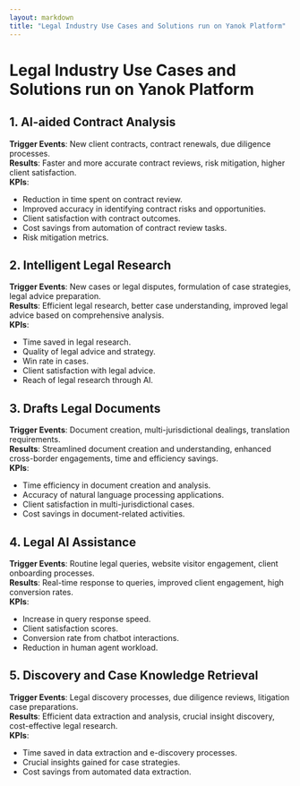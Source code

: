 ```yaml
---
layout: markdown
title: "Legal Industry Use Cases and Solutions run on Yanok Platform"
---
```


# Legal Industry Use Cases and Solutions run on Yanok Platform

## 1. AI-aided Contract Analysis

**Trigger Events**: New client contracts, contract renewals, due diligence processes.<br />
**Results**: Faster and more accurate contract reviews, risk mitigation, higher client satisfaction.<br />
**KPIs**:

- Reduction in time spent on contract review.
- Improved accuracy in identifying contract risks and opportunities.
- Client satisfaction with contract outcomes.
- Cost savings from automation of contract review tasks.
- Risk mitigation metrics.

## 2. Intelligent Legal Research

**Trigger Events**: New cases or legal disputes, formulation of case strategies, legal advice preparation.<br />
**Results**: Efficient legal research, better case understanding, improved legal advice based on comprehensive analysis.<br />
**KPIs**:

- Time saved in legal research.
- Quality of legal advice and strategy.
- Win rate in cases.
- Client satisfaction with legal advice.
- Reach of legal research through AI.

## 3. Drafts Legal Documents

**Trigger Events**: Document creation, multi-jurisdictional dealings, translation requirements.<br />
**Results**: Streamlined document creation and understanding, enhanced cross-border engagements, time and efficiency savings.<br />
**KPIs**:

- Time efficiency in document creation and analysis.
- Accuracy of natural language processing applications.
- Client satisfaction in multi-jurisdictional cases.
- Cost savings in document-related activities.

## 4. Legal AI Assistance

**Trigger Events**: Routine legal queries, website visitor engagement, client onboarding processes.<br />
**Results**: Real-time response to queries, improved client engagement, high conversion rates.<br />
**KPIs**:

- Increase in query response speed.
- Client satisfaction scores.
- Conversion rate from chatbot interactions.
- Reduction in human agent workload.


## 5. Discovery and Case Knowledge Retrieval

**Trigger Events**: Legal discovery processes, due diligence reviews, litigation case preparations.<br />
**Results**: Efficient data extraction and analysis, crucial insight discovery, cost-effective legal research.<br />
**KPIs**:

- Time saved in data extraction and e-discovery processes.
- Crucial insights gained for case strategies.
- Cost savings from automated data extraction.
